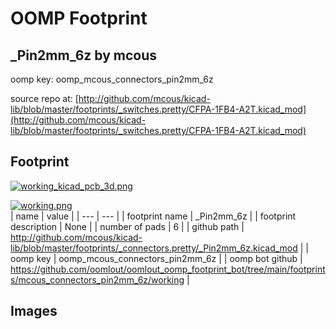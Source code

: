 # OOMP Footprint  
## _Pin2mm_6z  by mcous  
  
oomp key: oomp_mcous_connectors_pin2mm_6z  
  
source repo at: [http://github.com/mcous/kicad-lib/blob/master/footprints/_switches.pretty/CFPA-1FB4-A2T.kicad_mod](http://github.com/mcous/kicad-lib/blob/master/footprints/_switches.pretty/CFPA-1FB4-A2T.kicad_mod)  
## Footprint  
  
[![working_kicad_pcb_3d.png](working_kicad_pcb_3d_600.png)](working_kicad_pcb_3d.png)  
  
[![working.png](working_600.png)](working.png)  
| name | value | 
| --- | --- | 
| footprint name | _Pin2mm_6z | 
| footprint description | None | 
| number of pads | 6 | 
| github path | http://github.com/mcous/kicad-lib/blob/master/footprints/_connectors.pretty/_Pin2mm_6z.kicad_mod | 
| oomp key | oomp_mcous_connectors_pin2mm_6z | 
| oomp bot github | https://github.com/oomlout/oomlout_oomp_footprint_bot/tree/main/footprints/mcous_connectors_pin2mm_6z/working | 
## Images  
